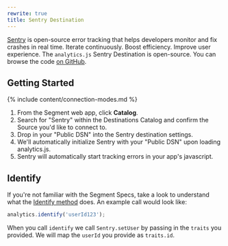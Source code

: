 ```yaml
---
rewrite: true
title: Sentry Destination
---
```


[Sentry](https://sentry.io) is open-source error tracking that helps developers monitor and fix crashes in real time. Iterate continuously. Boost efficiency. Improve user experience. The `analytics.js` Sentry Destination is open-source. You can browse the code [on GitHub](https://github.com/segmentio/analytics.js-integrations/tree/master/integrations/sentry).

## Getting Started

{% include content/connection-modes.md %}

1. From the Segment web app, click **Catalog**.
2. Search for "Sentry" within the Destinations Catalog and confirm the Source you'd like to connect to.
3. Drop in your "Public DSN" into the Sentry destination settings.
4. We'll automatically initialize Sentry with your "Public DSN" upon loading analytics.js.
5. Sentry will automatically start tracking errors in your app's javascript.

## Identify

If you're not familiar with the Segment Specs, take a look to understand what the [Identify method](https://segment.com/docs/connections/spec/identify/) does. An example call would look like:

```javascript
analytics.identify('userId123');
```

When you call `identify` we call `Sentry.setUser` by passing in the `traits` you provided. We will map the `userId` you provide as `traits.id`.
